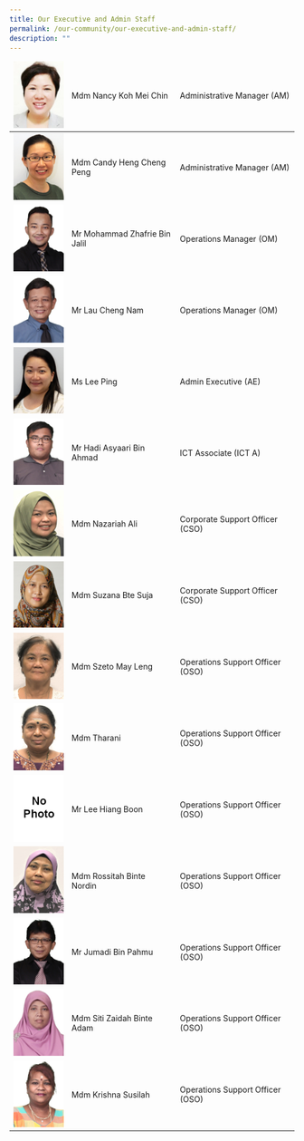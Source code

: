 ```yaml
---
title: Our Executive and Admin Staff
permalink: /our-community/our-executive-and-admin-staff/
description: ""
---
```

<table>
<thead>
  <tr>
    <td><img src="/images/EAS%20Staff/Nancy.jpg" style="width:113px; height:150"></td>
    <td>Mdm Nancy Koh Mei Chin</td>
    <td>Administrative Manager (AM)</td>
  </tr>
</thead>
<tbody>
  <tr>
    <td><img src="/images/EAS%20Staff/Ms%20Heng%20Cheng%20Peng2.jpg" style="width:113px; height:150"></td>
    <td>Mdm Candy Heng Cheng Peng</td>
    <td>Administrative Manager (AM)</td>
  </tr>
  <tr>
    <td><img style="width:113px; height:150" alt="Image" src="/images/EAS%20Staff/Mohammad%20Zhafrie%20Bin%20Jalil.jpeg"></td>
    <td>Mr Mohammad Zhafrie Bin Jalil</td>
    <td>Operations Manager (OM)</td>
  </tr>
  <tr>
    <td><img src="/images/EAS%20Staff/Lau%20Cheng%20Nam.jpeg" style="width:113px; height:150"></td>
    <td>Mr Lau Cheng Nam</td>
    <td>Operations Manager (OM)</td>
  </tr>
  <tr>
    <td><img src="/images/EAS%20Staff/Ms%20Lee%20Ping2.jpg" style="width:113px; height:150"></td>
    <td>Ms Lee Ping</td>
    <td>Admin Executive (AE)</td>
  </tr>
  <tr>
  <tr>
    <td><img src="/images/EAS%20Staff/Hadi%20Asyaari%20Bin%20Ahmad.jpeg" style="width:113px; height:150"></td>
    <td>Mr Hadi Asyaari Bin Ahmad</td>
    <td>ICT Associate (ICT A)</td>
  </tr>
  <tr>
    <td><img src="/images/EAS%20Staff/Nazariah.jpg" style="width:113px; height:150"></td>
    <td>Mdm Nazariah Ali</td>
    <td>Corporate Support Officer (CSO)</td>
  </tr>
  <tr>
    <td><img src="/images/EAS%20Staff/Mdm%20Suzana%20Bte%20Suja2.jpg" style="width:113px; height:150"></td>
    <td>Mdm Suzana Bte Suja</td>
    <td>Corporate Support Officer (CSO)</td>
  </tr>
  <tr>
    <td><img src="/images/EAS%20Staff/Szeto.jpg" style="width:113px; height:150"></td>
    <td>Mdm Szeto May Leng</td>
    <td>Operations Support Officer (OSO)</td>
  </tr>
  <tr>
    <td><img src="/images/EAS%20Staff/Tharani.jpg" style="width:113px; height:150"></td>
    <td>Mdm Tharani</td>
    <td>Operations Support Officer (OSO)</td>
  </tr>
  <tr>
    <td><img src="/images/No%20Photo.jpg" style="width:113px; height:150"></td>
    <td>Mr Lee Hiang Boon</td>
    <td>Operations Support Officer (OSO)</td>
  </tr>
  <tr>
    <td><img src="/images/EAS%20Staff/Rossitah.jpg" style="width:113px; height:150"></td>
    <td>Mdm Rossitah Binte Nordin</td>
    <td>Operations Support Officer (OSO)</td>
  </tr>
  <tr>
    <td><img src="/images/EAS%20Staff/Jumadi%20Bin%20Pahmu.jpeg" style="width:113px; height:150"></td>
    <td>Mr Jumadi Bin Pahmu</td>
    <td>Operations Support Officer (OSO)</td>
  </tr>
  <tr>
    <td><img src="/images/EAS%20Staff/Siti%20Zaidah%20Binte%20Adam.jpeg" style="width:113px; height:150"></td>
    <td>Mdm Siti Zaidah Binte Adam</td>
    <td>Operations Support Officer (OSO)</td>
  </tr>
  <tr>
    <td><img src="/images/EAS%20Staff/Krishna%20Susilah.jpeg" style="width:113px; height:150"></td>
    <td>Mdm Krishna Susilah</td>
    <td>Operations Support Officer (OSO)</td>
  </tr>
</tbody>
</table>